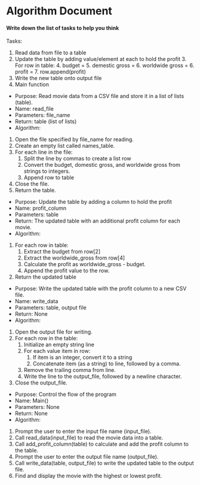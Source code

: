 # Algorithm Document

#### Write down the list of tasks to help you think

Tasks:
1. Read data from file to a table
2. Update the table by adding value/element at each to hold the profit
   3. For row in table:
      4. budget =
      5. demestic gross =
      6. worldwide gross =
      6. profit =
      7. row.append(profit)
3. Write the new table onto output file
4. Main function

 
* Purpose:  Read movie data from a CSV file and store it in a list of lists (table).
* Name: read_file
* Parameters: file_name 
* Return: table (list of lists)
* Algorithm:
1. Open the file specified by file_name for reading. 
2. Create an empty list called names_table. 
3. For each line in the file:
   1. Split the line by commas to create a list row 
   2. Convert the budget, domestic gross, and worldwide gross from strings to integers.
   3. Append row to table
4. Close the file. 
5. Return the table.

* Purpose: Update the table by adding a column to hold the profit
* Name: profit_column
* Parameters: table
* Return: The updated table with an additional profit column for each movie.
* Algorithm:
1. For each row in table:
   1. Extract the budget from row[2]
   2. Extract the worldwide_gross from row[4]
   3. Calculate the profit as worldwide_gross - budget.
   4. Append the profit value to the row.
2. Return the updated table

* Purpose: Write the updated table with the profit column to a new CSV file.
* Name:  write_data
* Parameters: table, output file
* Return: None
* Algorithm:
1. Open the output file for writing.
2. For each row in the table:
   1. Initialize an empty string line
   2. For each value item in row:
      1. If item is an integer, convert it to a string
      2. Concatenate item (as a string) to line, followed by a comma.
   3. Remove the trailing comma from line.
   4. Write the line to the output_file, followed by a newline character.
3. Close the output_file.

* Purpose: Control the flow of the program 
* Name: Main() 
* Parameters: None
* Return: None
* Algorithm:
1. Prompt the user to enter the input file name (input_file).
2. Call read_data(input_file) to read the movie data into a table.
3. Call add_profit_column(table) to calculate and add the profit column to the table.
4. Prompt the user to enter the output file name (output_file).
5. Call write_data(table, output_file) to write the updated table to the output file.
6. Find and display the movie with the highest or lowest profit.